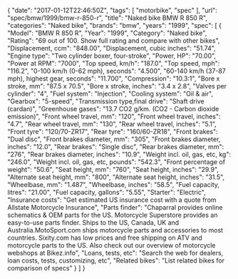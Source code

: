 {
    "date": "2017-01-12T22:46:50Z",
    "tags": [
        "motorbike",
        "spec"
    ],
    "url": "spec\/bmw\/1999\/bmw-r-850-r",
    "title": "Naked bike BMW R 850 R",
    "categories": "Naked bike",
    "brands": "bmw",
    "years": "1999",
    "spec": [
        {
            "Model": "BMW R 850 R",
            "Year": "1999",
            "Category": "Naked bike",
            "Rating": "69 out of 100. Show full rating and compare with other bikes",
            "Displacement, ccm": "848.00",
            "Displacement, cubic inches": "51.74",
            "Engine type": "Two cylinder boxer, four-stroke",
            "Power, HP": "70.00",
            "Power at RPM": "7000",
            "Top speed, km\/h": "187.0",
            "Top speed, mph": "116.2",
            "0-100 km\/h (0-62 mph), seconds": "4.500",
            "60-140 km\/h (37-87 mph), highest gear, seconds": "11.700",
            "Compression": "10.3:1",
            "Bore x stroke, mm": "87.5 x 70.5",
            "Bore x stroke, inches": "3.4 x 2.8",
            "Valves per cylinder": "4",
            "Fuel system": "Injection",
            "Cooling system": "Oil & air",
            "Gearbox": "5-speed",
            "Transmission type,final drive": "Shaft drive (cardan)",
            "Greenhouse gases": "13.7 CO2 g\/km. (CO2 - Carbon dioxide emission)",
            "Front wheel travel, mm": "120",
            "Front wheel travel, inches": "4.7",
            "Rear wheel travel, mm": "130",
            "Rear wheel travel, inches": "5.1",
            "Front tyre": "120\/70-ZR17",
            "Rear tyre": "160\/60-ZR18",
            "Front brakes": "Dual disc",
            "Front brakes diameter, mm": "305",
            "Front brakes diameter, inches": "12.0",
            "Rear brakes": "Single disc",
            "Rear brakes diameter, mm": "276",
            "Rear brakes diameter, inches": "10.9",
            "Weight incl. oil, gas, etc, kg": "246.0",
            "Weight incl. oil, gas, etc, pounds": "542.3",
            "Front percentage of weight": "50.6",
            "Seat height, mm": "760",
            "Seat height, inches": "29.9",
            "Alternate seat height, mm": "800",
            "Alternate seat height, inches": "31.5",
            "Wheelbase, mm": "1.487",
            "Wheelbase, inches": "58.5",
            "Fuel capacity, litres": "21.00",
            "Fuel capacity, gallons": "5.55",
            "Starter": "Electric",
            "Insurance costs": "Get estimated US insurance cost with a quote from Allstate Motorcycle Insurance",
            "Parts finder": "Chaparral provides online schematics & OEM parts for the US.   Motorcycle Superstore provides an easy-to-use parts finder. Ships to the US, Canada, UK and Australia.MotoSport.com ships motorcycle parts and accessories to most countries.    Sixity.com has low prices and free shipping on ATV and motorcycle parts to the US. Also check out our overview of motorcycle webshops at Bikez.info",
            "Loans, tests, etc": "Search the web for dealers, loan costs, tests, customizing, etc",
            "Related bikes": "List related bikes for comparison of specs"
        }
    ]
}